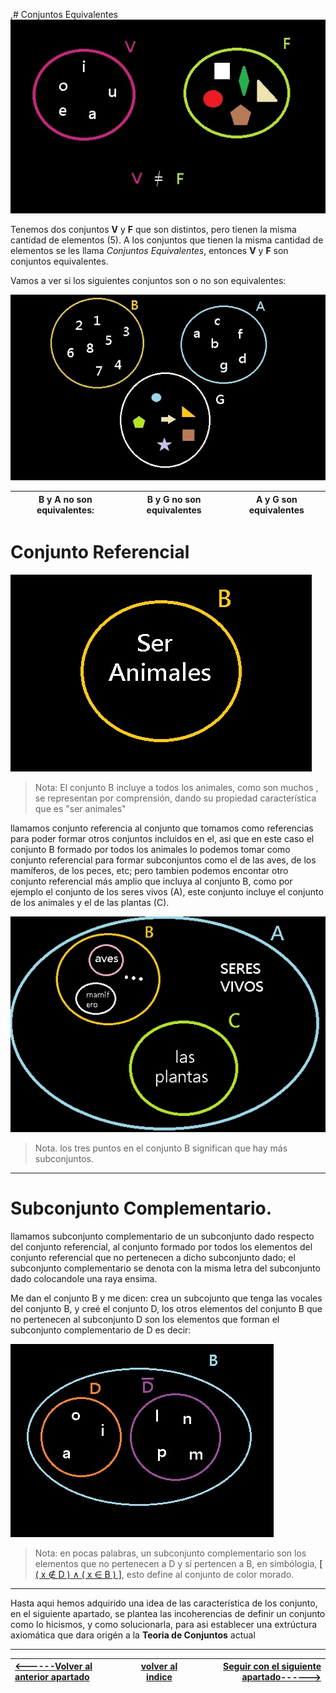 ,# Conjuntos Equivalentes
![](/imagenes/imagen11.jpg)

Tenemos dos conjuntos **V** y **F** que son distintos, pero tienen la misma cantidad de elementos (5). A los conjuntos que tienen la misma cantidad de elementos se les llama *Conjuntos Equivalentes*, entonces **V** y **F** son conjuntos equivalentes.

Vamos a ver si los siguientes conjuntos son o no son equivalentes: 

![](/imagenes/imagen12.jpg)

| B y A no son equivalentes:| B y G no son equivalentes| A y G son equivalentes|
|:-:|:-:|:-:| 


# Conjunto Referencial

![](/imagenes/imagen13.jpg)

> Nota: El conjunto B incluye a todos los animales, como son muchos , se representan por comprensión, dando su propiedad característica que es "ser animales"

llamamos conjunto referencia al conjunto que tomamos como referencias para poder formar otros conjuntos incluidos en el, asi que en este caso el conjunto B formado por todos los animales lo podemos tomar como conjunto referencial para formar  subconjuntos como el de las aves, de los mamíferos, de los peces, etc; pero tambien podemos encontar otro conjunto referencial más amplio que incluya al conjunto B, como por ejemplo el conjunto de los seres vivos (A), este conjunto incluye el conjunto de los animales y el de las plantas (C).

![](/imagenes/imagen14.jpg)
> Nota. los tres puntos en el conjunto B significan que hay más subconjuntos.
___
# Subconjunto Complementario.

llamamos subconjunto complementario de un subconjunto dado respecto del conjunto referencial, al conjunto  formado por todos los elementos del conjunto referencial que no pertenecen a dicho subconjunto dado; el subconjunto complementario se denota con la misma letra del subconjunto dado colocandole una raya ensima.

Me dan el conjunto B y me dicen: crea un subcojunto que tenga las vocales del conjunto B, y creé el conjunto D, los otros elementos del conjunto B que no pertenecen al subconjunto D son los elementos que forman el subconjunto complementario de D es decir: 

![](/imagenes/imagen15.jpg)

> Nota: en pocas palabras, un subconjunto complementario son los elementos que no pertenecen a D y sí pertencen a B, en simbólogia, [[ ( x ∉ D ) ∧ ( x ∈ B ) ]](# "x no pertenece a D y x pertenece a B"), esto define al conjunto de color morado.
___

Hasta aqui hemos adquirido una idea de las característica de los conjunto, en el siguiente apartado, se plantea las incoherencias de definir un conjunto como lo hicismos, y como solucionarla, para asi establecer una extrúctura axiomática que dara origén a la **Teoria de Conjuntos** actual   
___

| [<------Volver al anterior apartado ](/Documentos/3.Relación/README.md)| [volver al indice](/README.md)|[Seguir con el siguiente apartado------>](/Documentos/5.Ampliación/README.md)|
|:-|:-:|-:|
